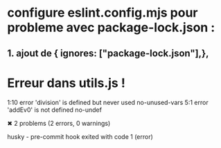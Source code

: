 # configure eslint.config.mjs pour probleme avec package-lock.json :
## 1. ajout de { ignores: ["package-lock.json"],},

# Erreur dans utils.js !
  1:10  error  'division' is defined but never used  no-unused-vars
  5:1   error  'addEv0' is not defined               no-undef

✖ 2 problems (2 errors, 0 warnings)

husky - pre-commit hook exited with code 1 (error)